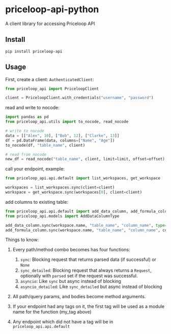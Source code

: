 # priceloop-api-python
A client library for accessing Priceloop API

## Install
```
pip install priceloop-api
```

## Usage
First, create a client:
`AuthenticatedClient`:

```python
from priceloop_api import PriceloopClient

client = PriceloopClient.with_credentials("username", "password")
```

read and write to nocode:

```python
import pandas as pd
from priceloop_api.utils import to_nocode, read_nocode

# write to nocode
data = [["Alex", 10], ["Bob", 12], ["Clarke", 13]]
df = pd.DataFrame(data, columns=["Name", "Age"])
to_nocode(df, "table_name", client)

# read from nocode
new_df = read_nocode("table_name", client, limit=limit, offset=offset)
```

call your endpoint, example:

```python
from priceloop_api.api.default import list_workspaces, get_workspace

workspaces = list_workspaces.sync(client=client)
workspace = get_workspace.sync(workspaces[0], client=client)
```
add columns to existing table:

```python
from priceloop_api.api.default import add_data_column, add_formula_column
from priceloop_api.models import AddDataColumnType

add_data_column.sync(workspace.name, "table_name", "column_name", type=AddDataColumnType.STRING, client=client)
add_formula_column.sync(workspace.name, "table_name", "column_name", content="formula", client=client)
```


Things to know:
1. Every path/method combo becomes has four functions:
    1. `sync`: Blocking request that returns parsed data (if successful) or `None`
    2. `sync_detailed`: Blocking request that always returns a `Request`, optionally with `parsed` set if the request was successful.
    3. `asyncio`: Like `sync` but async instead of blocking
    4. `asyncio_detailed`: Like `sync_detailed` but async instead of blocking

2. All path/query params, and bodies become method arguments.
3. If your endpoint had any tags on it, the first tag will be used as a module name for the function (my_tag above)
4. Any endpoint which did not have a tag will be in `priceloop_api.api.default`
